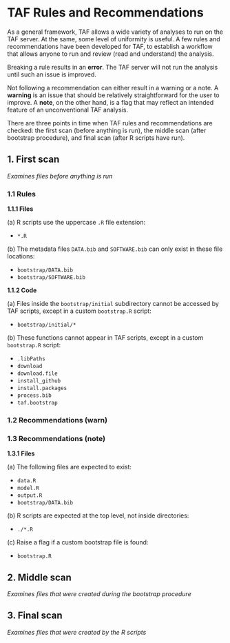 # TAF Rules and Recommendations

As a general framework, TAF allows a wide variety of analyses to run on the TAF
server. At the same, some level of uniformity is useful. A few rules and
recommendations have been developed for TAF, to establish a workflow that allows
anyone to run and review (read and understand) the analysis.

Breaking a rule results in an **error**. The TAF server will not run the
analysis until such an issue is improved.

Not following a recommendation can either result in a warning or a note. A
**warning** is an issue that should be relatively straightforward for the user
to improve. A **note**, on the other hand, is a flag that may reflect an
intended feature of an unconventional TAF analysis.

There are three points in time when TAF rules and recommendations are checked:
the first scan (before anything is run), the middle scan (after bootstrap
procedure), and final scan (after R scripts have run).

## 1. First scan

*Examines files before anything is run*

### 1.1 Rules

**1.1.1 Files**

(a) R scripts use the uppercase `.R` file extension:

- `*.R`

(b) The metadata files `DATA.bib` and `SOFTWARE.bib` can only exist in these
file locations:

- `bootstrap/DATA.bib`
- `bootstrap/SOFTWARE.bib`

**1.1.2 Code**

(a) Files inside the `bootstrap/initial` subdirectory cannot be accessed by TAF
scripts, except in a custom `bootstrap.R` script:

- `bootstrap/initial/*`

(b) These functions cannot appear in TAF scripts, except in a custom
`bootstrap.R` script:

- `.libPaths`
- `download`
- `download.file`
- `install_github`
- `install.packages`
- `process.bib`
- `taf.bootstrap`

### 1.2 Recommendations (warn)

### 1.3 Recommendations (note)

**1.3.1 Files**

(a) The following files are expected to exist:

- `data.R`
- `model.R`
- `output.R`
- `bootstrap/DATA.bib`

(b) R scripts are expected at the top level, not inside directories:

- `./*.R`

(c) Raise a flag if a custom bootstrap file is found:

- `bootstrap.R`

## 2. Middle scan

*Examines files that were created during the bootstrap procedure*

## 3. Final scan

*Examines files that were created by the R scripts*
